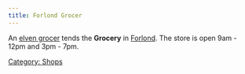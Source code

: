 ```yaml
---
title: Forlond Grocer
---
```


An [elven grocer](elven_grocer "wikilink") tends the **Grocery** in
[Forlond](Forlond "wikilink"). The store is open 9am - 12pm and 3pm -
7pm.

[Category: Shops](Category:_Shops "wikilink")